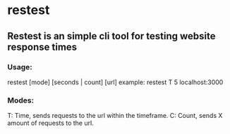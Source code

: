 # restest

## Restest is an simple cli tool for testing website response times

### Usage:
restest [mode] [seconds | count] [url]
example: restest T 5 localhost:3000

### Modes:
T: Time, sends requests to the url within the timeframe.
C: Count, sends X amount of requests to the url.
